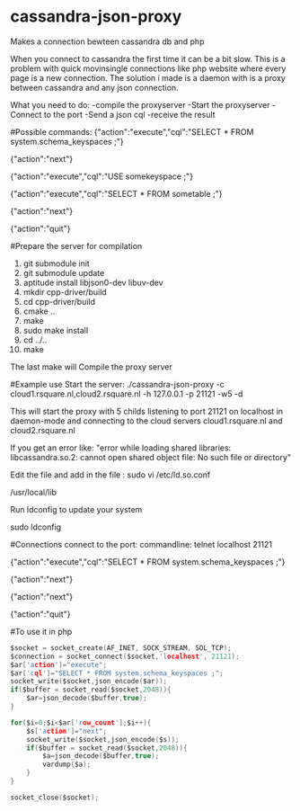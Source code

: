 # cassandra-json-proxy
Makes a connection bewteen cassandra db and php

When you connect to cassandra the first time it can be a bit slow.
This is a problem with quick movinsingle connections like php website where every page is a new connection.
The solution i made is a daemon with is a proxy between cassandra and any json connection.

What you need to do:
-compile the proxyserver
-Start the proxyserver 
-Connect to the port 
-Send a json cql
-receive the result

#Possible commands:
{"action":"execute","cql":"SELECT * FROM system.schema_keyspaces ;"}

{"action":"next"}

{"action":"execute","cql":"USE somekeyspace ;"}

{"action":"execute","cql":"SELECT * FROM sometable ;"}

{"action":"next"}

{"action":"quit"}


#Prepare the server for compilation
1. git submodule init
2. git submodule update
3. aptitude install libjson0-dev libuv-dev
4. mkdir cpp-driver/build
5. cd cpp-driver/build
6. cmake ..
7. make
8. sudo make install
9. cd ../..
10. make

The last make will Compile the proxy server

#Example use
Start the server:
./cassandra-json-proxy -c cloud1.rsquare.nl,cloud2.rsquare.nl -h 127.0.0.1 -p 21121 -w5 -d

This will start the proxy with 5 childs listening to port 21121 on localhost in daemon-mode and connecting to the cloud servers cloud1.rsquare.nl and cloud2.rsquare.nl

If you get an error like:
"error while loading shared libraries: libcassandra.so.2: cannot open shared object file: No such file or directory"

Edit the file and add in the file :
sudo vi /etc/ld.so.conf

/usr/local/lib

Run ldconfig to update your system

sudo ldconfig


#Connections
connect to the port:
commandline:
telnet localhost 21121

{"action":"execute","cql":"SELECT * FROM system.schema_keyspaces ;"}
 
{"action":"next"}

{"action":"next"}

{"action":"quit"}

#To use it in php
```c
$socket = socket_create(AF_INET, SOCK_STREAM, SOL_TCP);
$connection = socket_connect($socket,'localhost', 21121);
$ar['action']="execute";
$ar['cql']="SELECT * FROM system.schema_keyspaces ;";
socket_write($socket,json_encode($ar));
if($buffer = socket_read($socket,2048)){
	$ar=json_decode($buffer,true);
}

for($i=0;$i<$ar['row_count'];$i++){
	$s['action']="next";
	socket_write($socket,json_encode($s));
	if($buffer = socket_read($socket,2048)){
		$a=json_decode($buffer,true);
		vardump($a);
	}
}

socket_close($socket);
```
